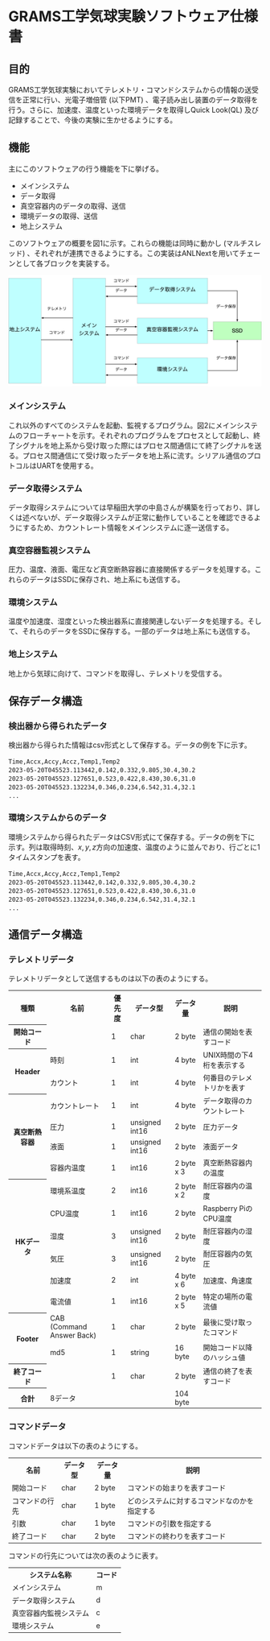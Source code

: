 # GRAMS工学気球実験ソフトウェア仕様書

## 目的

GRAMS工学気球実験においてテレメトリ・コマンドシステムからの情報の送受信を正常に行い、光電子増倍管 (以下PMT) 、電子読み出し装置のデータ取得を行う。さらに、加速度、温度といった環境データを取得しQuick Look(QL) 及び記録することで、今後の実験に生かせるようにする。

## 機能

主にこのソフトウェアの行う機能を下に挙げる。

- メインシステム
- データ取得
- 真空容器内のデータの取得、送信
- 環境データの取得、送信
- 地上システム

このソフトウェアの概要を図1に示す。これらの機能は同時に動かし (マルチスレッド) 、それぞれが連携できるようにする。この実装はANLNextを用いてチェーンとして各ブロックを実装する。

<img src="Diagram.png">

### メインシステム

これ以外のすべてのシステムを起動、監視するプログラム。図2にメインシステムのフローチャートを示す。それぞれのプログラムをプロセスとして起動し、終了シグナルを地上系から受け取った際にはプロセス間通信にて終了シグナルを送る。プロセス間通信にて受け取ったデータを地上系に流す。シリアル通信のプロトコルはUARTを使用する。

### データ取得システム

データ取得システムについては早稲田大学の中島さんが構築を行っており、詳しくは述べないが、データ取得システムが正常に動作していることを確認できるようにするため、カウントレート情報をメインシステムに逐一送信する。

### 真空容器監視システム

圧力、温度、液面、電圧など真空断熱容器に直接関係するデータを処理する。これらのデータはSSDに保存され、地上系にも送信する。

### 環境システム

温度や加速度、湿度といった検出器系に直接関連しないデータを処理する。そして、それらのデータをSSDに保存する。一部のデータは地上系にも送信する。

### 地上システム

地上から気球に向けて、コマンドを取得し、テレメトリを受信する。

## 保存データ構造

### 検出器から得られたデータ

検出器から得られた情報はcsv形式として保存する。データの例を下に示す。

`Time,Accx,Accy,Accz,Temp1,Temp2`\
`2023-05-20T045523.113442,0.142,0.332,9.805,30.4,30.2`\
`2023-05-20T045523.127651,0.523,0.422,8.430,30.6,31.0`\
`2023-05-20T045523.132234,0.346,0.234,6.542,31.4,32.1`\
`...`

### 環境システムからのデータ

環境システムから得られたデータはCSV形式にて保存する。データの例を下に示す。列は取得時刻、$x,y,z$方向の加速度、温度のように並んでおり、行ごとに1タイムスタンプを表す。

`Time,Accx,Accy,Accz,Temp1,Temp2`\
`2023-05-20T045523.113442,0.142,0.332,9.805,30.4,30.2`\
`2023-05-20T045523.127651,0.523,0.422,8.430,30.6,31.0`\
`2023-05-20T045523.132234,0.346,0.234,6.542,31.4,32.1`\
`...`

## 通信データ構造

### テレメトリデータ

テレメトリデータとして送信するものは以下の表のようにする。
<table>
    <tr>
        <th>種類</th><th>名前 </th><th>優先度</th><th>データ型</th><th>データ量</th><th>説明</th>
    </tr>
    <tr>
        <th colspan=1>開始コード</th>
        <td></td>
        <td>1</td>
        <td>char</td>
        <td>2 byte</td>
        <td>通信の開始を表すコード</td>
    </tr>
    <tr>
            <th rowspan=2>Header</th>
        <td>時刻</td>
        <td>1</td>
        <td>int</td>
        <td>4 byte</td>
        <td>UNIX時間の下4桁を表示する</td>
    </tr>
    <tr>
        <td>カウント</td>
        <td>1</td>
        <td>int</td>
        <td>4 byte</td>
        <td>何番目のテレメトリかを表す</td>
    </tr>
    <tr>
        <th rowspan=4>真空断熱容器</th>
        <td>カウントレート</td>
        <td>1</td>
        <td>int</td>
        <td>4 byte</td>
        <td>データ取得のカウントレート</td>
    </tr>
    <tr>
        <td>圧力</td>
        <td>1</td>
        <td>unsigned int16</td>
        <td>2 byte</td>
        <td>圧力データ</td>
    </tr>
    <tr>
        <td>液面</td>
        <td>1</td>
        <td>unsigned int16</td>
        <td>2 byte</td>
        <td>液面データ</td>
    </tr>
    <tr>
        <td>容器内温度</td>
        <td>1</td>
        <td>int16</td>
        <td>2 byte x 3</td>
        <td>真空断熱容器内の温度</td>
    </tr>
    <tr>
        <th rowspan=6>HKデータ</th>
        <td>環境系温度</td>
        <td>2</td>
        <td>int16</td>
        <td>2 byte x 2</td>
        <td>耐圧容器内の温度</td>
    </tr>
    <tr>
        <td>CPU温度</td>
        <td>1</td>
        <td>int16</td>
        <td>2 byte</td>
        <td>Raspberry PiのCPU温度</td>
    </tr>
    <tr>
        <td>湿度</td>
        <td>3</td>
        <td>unsigned int16</td>
        <td>2 byte</td>
        <td>耐圧容器内の湿度</td>
    </tr>
    <tr>
        <td>気圧</td>
        <td>3</td>
        <td>unsigned int16</td>
        <td>2 byte</td>
        <td>耐圧容器内の気圧</td>
    </tr>
    <tr>
        <td>加速度</td>
        <td>2</td>
        <td>int</td>
        <td>4 byte x 6</td>
        <td>加速度、角速度</td>
    </tr>
    <tr>
        <td>電流値</td>
        <td>1</td>
        <td>int16</td>
        <td>2 byte x 5</td>
        <td>特定の場所の電流値</td>
    </tr>
    <tr>
        <th rowspan=2>Footer</th>
        <td>CAB<br>(Command Answer Back)</td>
        <td>1</td>
        <td>char</td>
        <td>2 byte</td>
        <td>最後に受け取ったコマンド</td>
    </tr>
    <tr>
        <td>md5</td>
        <td>1</td>
        <td>string</td>
        <td>16 byte</td>
        <td>開始コード以降のハッシュ値</td>
    </tr>
    <tr>
        <th colspan=1>終了コード</th>
        <td></td>
        <td>1</td>
        <td>char</td>
        <td>2 byte</td>
        <td>通信の終了を表すコード</td>
    </tr>
    <tr>
        <th>合計</th>
        <td>8データ</td>
        <td></td>
        <td></td>
        <td>104 byte</td>
        <td></td>
    </tr>
</table>

### コマンドデータ

コマンドデータは以下の表のようにする。
<table>
    <tr>
        <th>名前</th>
        <th>データ型</th>
        <th>データ量</th>
        <th>説明</th>
    </tr>
    <tr>
        <td>開始コード</td>
        <td>char</td>
        <td>2 byte</td>
        <td>コマンドの始まりを表すコード</td>
    </tr>
    <tr>
        <td>コマンドの行先</td>
        <td>char</td>
        <td>1 byte</td>
        <td>どのシステムに対するコマンドなのかを指定する</td>
    </tr>
    <tr>
        <td>引数</td>
        <td>char</td>
        <td>1 byte</td>
        <td>コマンドの引数を指定する</td>
    </tr>
    <tr>
        <td>終了コード</td>
        <td>char</td>
        <td>2 byte</td>
        <td>コマンドの終わりを表すコード</td>
    </tr>
</table>

コマンドの行先については次の表のように表す。
<table>
    <tr>
        <th>システム名称</th>
        <th>コード</th>
    </tr>
    <tr>
        <td>メインシステム</td>
        <td>m</td>
    </tr>
    <tr>
        <td>データ取得システム</td>
        <td>d</td>
    </tr>
    <tr>
        <td>真空容器内監視システム</td>
        <td>c</td>
    </tr>
    <tr>
        <td>環境システム</td>
        <td>e</td>
    </tr>

</table>
